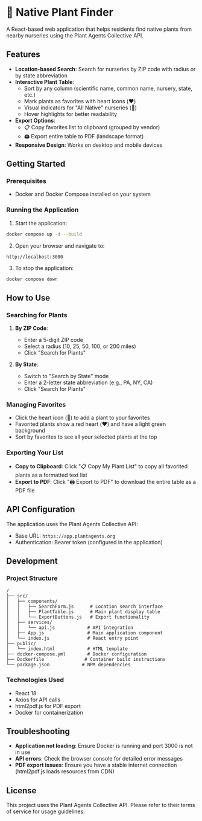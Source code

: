 # 🌿 Native Plant Finder

A React-based web application that helps residents find native plants from nearby nurseries using the Plant Agents Collective API.

## Features

- **Location-based Search**: Search for nurseries by ZIP code with radius or by state abbreviation
- **Interactive Plant Table**: 
  - Sort by any column (scientific name, common name, nursery, state, etc.)
  - Mark plants as favorites with heart icons (❤️)
  - Visual indicators for "All Native" nurseries (🌱)
  - Hover highlights for better readability
- **Export Options**:
  - 📋 Copy favorites list to clipboard (grouped by vendor)
  - 🖨 Export entire table to PDF (landscape format)
- **Responsive Design**: Works on desktop and mobile devices

## Getting Started

### Prerequisites

- Docker and Docker Compose installed on your system

### Running the Application

1. Start the application:
```bash
docker compose up -d --build
```

2. Open your browser and navigate to:
```
http://localhost:3000
```

3. To stop the application:
```bash
docker compose down
```

## How to Use

### Searching for Plants

1. **By ZIP Code**: 
   - Enter a 5-digit ZIP code
   - Select a radius (10, 25, 50, 100, or 200 miles)
   - Click "Search for Plants"

2. **By State**: 
   - Switch to "Search by State" mode
   - Enter a 2-letter state abbreviation (e.g., PA, NY, CA)
   - Click "Search for Plants"

### Managing Favorites

- Click the heart icon (🤍) to add a plant to your favorites
- Favorited plants show a red heart (❤️) and have a light green background
- Sort by favorites to see all your selected plants at the top

### Exporting Your List

- **Copy to Clipboard**: Click "📋 Copy My Plant List" to copy all favorited plants as a formatted text list
- **Export to PDF**: Click "🖨 Export to PDF" to download the entire table as a PDF file

## API Configuration

The application uses the Plant Agents Collective API:
- Base URL: `https://app.plantagents.org`
- Authentication: Bearer token (configured in the application)

## Development

### Project Structure

```
/
├── src/
│   ├── components/
│   │   ├── SearchForm.js      # Location search interface
│   │   ├── PlantTable.js      # Main plant display table
│   │   └── ExportButtons.js   # Export functionality
│   ├── services/
│   │   └── api.js            # API integration
│   ├── App.js                # Main application component
│   └── index.js              # React entry point
├── public/
│   └── index.html            # HTML template
├── docker-compose.yml        # Docker configuration
├── Dockerfile               # Container build instructions
└── package.json            # NPM dependencies
```

### Technologies Used

- React 18
- Axios for API calls
- html2pdf.js for PDF export
- Docker for containerization

## Troubleshooting

- **Application not loading**: Ensure Docker is running and port 3000 is not in use
- **API errors**: Check the browser console for detailed error messages
- **PDF export issues**: Ensure you have a stable internet connection (html2pdf.js loads resources from CDN)

## License

This project uses the Plant Agents Collective API. Please refer to their terms of service for usage guidelines. 